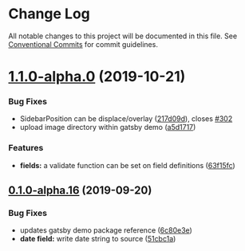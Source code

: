 # Change Log

All notable changes to this project will be documented in this file.
See [Conventional Commits](https://conventionalcommits.org) for commit guidelines.

# [1.1.0-alpha.0](https://github.com/gatsbyjs/gatsby-starter-blog/compare/demo-gatsby@0.1.0-alpha.15...demo-gatsby@1.1.0-alpha.0) (2019-10-21)


### Bug Fixes

* SidebarPosition can be displace/overlay ([217d09d](https://github.com/gatsbyjs/gatsby-starter-blog/commit/217d09d)), closes [#302](https://github.com/gatsbyjs/gatsby-starter-blog/issues/302)
* upload image directory within gatsby demo ([a5d1717](https://github.com/gatsbyjs/gatsby-starter-blog/commit/a5d1717))


### Features

* **fields:** a validate function can be set on field definitions ([63f15fc](https://github.com/gatsbyjs/gatsby-starter-blog/commit/63f15fc))





## [0.1.0-alpha.16](https://github.com/gatsbyjs/gatsby-starter-blog/compare/demo-gatsby@0.1.0-alpha.15...demo-gatsby@0.1.0-alpha.16) (2019-09-20)

### Bug Fixes

- updates gatsby demo package reference ([6c80e3e](https://github.com/gatsbyjs/gatsby-starter-blog/commit/6c80e3e))
- **date field:** write date string to source ([51cbc1a](https://github.com/gatsbyjs/gatsby-starter-blog/commit/51cbc1a))
